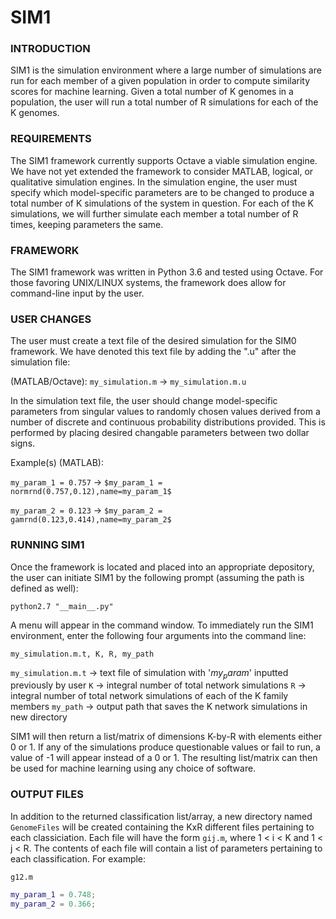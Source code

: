 # SIM1

### INTRODUCTION

SIM1 is the simulation environment where a large number of simulations are run for each member of
a given population in order to compute similarity scores for machine learning. Given a total number of K
genomes in a population, the user will run a total number of R simulations for each of the K genomes. 

### REQUIREMENTS

The SIM1 framework currently supports Octave a viable simulation engine. We have not yet extended the framework to
consider MATLAB, logical, or qualitative simulation engines. In the simulation engine, the user must specify which
model-specific parameters are to be changed to produce a total number of K simulations of the system in question.
For each of the K simulations, we will further simulate each member a total number of R times, keeping parameters the
same.

### FRAMEWORK

The SIM1 framework was written in Python 3.6 and tested using Octave. For those favoring UNIX/LINUX systems, the
framework does allow for command-line input by the user.

### USER CHANGES

The user must create a text file of the desired simulation for the SIM0 framework. We have denoted this text file by
adding the ".u" after the simulation file:

(MATLAB/Octave): `my_simulation.m` -> `my_simulation.m.u`

In the simulation text file, the user should change model-specific parameters from singular values to randomly chosen
values derived from a number of discrete and continuous probability distributions provided. This is performed by
placing desired changable parameters between two dollar signs.

Example(s) (MATLAB):

`my_param_1 = 0.757` -> `$my_param_1 = normrnd(0.757,0.12),name=my_param_1$`

`my_param_2 = 0.123` -> `$my_param_2 = gamrnd(0.123,0.414),name=my_param_2$`

### RUNNING SIM1

Once the framework is located and placed into an appropriate depository, the user can initiate SIM1 by 
the following prompt (assuming the path is defined as well):

`python2.7 "__main__.py"`

A menu will appear in the command window. To immediately run the SIM1 environment, enter the following four
arguments into the command line:

`my_simulation.m.t, K, R, my_path`

`my_simulation.m.t` -> text file of simulation with '$my_param$' inputted previously by user
`K` -> integral number of total network simulations
`R` -> integral number of total network simulations of each of the K family members
`my_path` -> output path that saves the K network simulations in new directory

SIM1 will then return a list/matrix of dimensions K-by-R with elements either 0 or 1. If any of the simulations produce
questionable values or fail to run, a value of -1 will appear instead of a 0 or 1. The resulting list/matrix can then
be used for machine learning using any choice of software.


### OUTPUT FILES
In addition to the returned classification list/array, a new directory named `GenomeFiles` will be created
containing the KxR different files pertaining to each classiciation. Each file will have the form `gij.m`,
where 1 < i < K and 1 < j < R.
The contents of each file will contain a list of parameters pertaining to each classification. For example:

`g12.m`
```MATLAB
my_param_1 = 0.748;
my_param_2 = 0.366;
```



